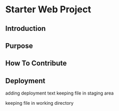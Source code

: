 # Starter Web Project

## Introduction

## Purpose

## How To Contribute

## Deployment

adding deployment text
keeping file in staging area

keeping file in working directory
